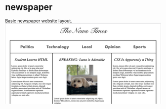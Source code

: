 # newspaper
Basic newspaper website layout.
[![Demo video](img/demo.png)](https://recordit.co/f9xlWAoZUG)
